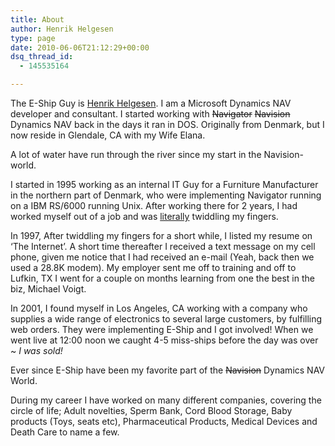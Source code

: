 ```yaml
---
title: About
author: Henrik Helgesen
type: page
date: 2010-06-06T21:12:29+00:00
dsq_thread_id:
  - 145535164

---
```

The E-Ship Guy is <a title="My LinkedIn Profile" href="http://helgesen.info" target="_blank">Henrik Helgesen</a>. I am a Microsoft Dynamics NAV developer and consultant. I started working with <span style="text-decoration: line-through;">Navigator</span> <span style="text-decoration: line-through;">Navision </span>Dynamics NAV back in the days it ran in DOS. Originally from Denmark, but I now reside in Glendale, CA with my Wife Elana.

A lot of water have run through the river since my start in the Navision-world.

I started in 1995 working as an internal IT Guy for a Furniture Manufacturer in the northern part of Denmark, who were implementing Navigator running on a IBM RS/6000 running Unix. After working there for 2 years, I had worked myself out of a job and was <a href="http://theoatmeal.com/comics/literally" target="_blank">literally</a> twiddling my fingers.

In 1997, After twiddling my fingers for a short while, I listed my resume on &#8216;The Internet&#8217;. A short time thereafter I received a text message on my cell phone, given me notice that I had received an e-mail (Yeah, back then we used a 28.8K modem). My employer sent me off to training and off to Lufkin, TX I went for a couple on months learning from one the best in the biz, Michael Voigt.

In 2001, I found myself in Los Angeles, CA working with a company who supplies a wide range of electronics to several large customers, by fulfilling web orders. They were implementing E-Ship and I got involved! When we went live at 12:00 noon we caught 4-5 miss-ships before the day was over ~ _I was sold!_

Ever since E-Ship have been my favorite part of the <span style="text-decoration: line-through;">Navision</span> Dynamics NAV World.

During my career I have worked on many different companies, covering the circle of life; Adult novelties, Sperm Bank, Cord Blood Storage, Baby products (Toys, seats etc), Pharmaceutical Products, Medical Devices and Death Care to name a few.
